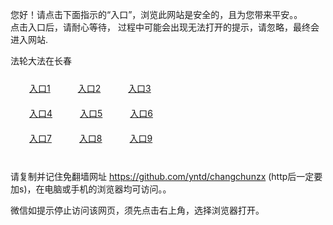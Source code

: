您好！请点击下面指示的“入口”，浏览此网站是安全的，且为您带来平安。。 <br/>
点击入口后，请耐心等待， 过程中可能会出现无法打开的提示，请忽略，最终会进入网站. </br>

法轮大法在长春<br/>
<div style="padding:10px"><a style="margin:20px" target="_blank" href="https://d30s8m4lm45kg7.cloudfront.net/2Qpsp?aooecxun" id="ccLink1" rel="nofollow">入口1</a> <a target="_blank" style="margin:20px" href="https://d3ie7kfwn7v2xj.cloudfront.net/2Qpsp?psqae" id="ccLink2" rel="nofollow">入口2</a> <a style="margin:20px" target="_blank" href="https://d3c6zhlvlch4yh.cloudfront.net/2Qpsp?vcluxs" id="ccLink3" rel="nofollow">入口3</a></div>

<div style="padding:10px" ><a style="margin:20px" target="_blank" href="https://d30s8m4lm45kg7.cloudfront.net/2Qpsp?aooecxun" id="ccLink4" rel="nofollow">入口4</a> <a style="margin:20px" href="https://d3ie7kfwn7v2xj.cloudfront.net/2Qpsp?psqae" target="_blank" id="ccLink5" rel="nofollow">入口5</a> <a style="margin:20px" href="https://d3c6zhlvlch4yh.cloudfront.net/2Qpsp?vcluxs" target="_blank" id="ccLink6" rel="nofollow">入口6</a></div>

<div style="padding:10px"><a style="margin:20px" target="_blank" href="https://d30s8m4lm45kg7.cloudfront.net/2Qpsp?aooecxun" id="ccLink7" rel="nofollow">入口7</a> <a style="margin:20px" href="https://d3ie7kfwn7v2xj.cloudfront.net/2Qpsp?psqae" target="_blank" id="ccLink8" rel="nofollow">入口8</a> <a style="margin:20px" target="_blank" href="https://d3c6zhlvlch4yh.cloudfront.net/2Qpsp?vcluxs" id="ccLink9" rel="nofollow">入口9</a></div>

<br/>



请复制并记住免翻墙网址 https://github.com/yntd/changchunzx (http后一定要加s)，在电脑或手机的浏览器均可访问。。<br/>

微信如提示停止访问该网页，须先点击右上角，选择浏览器打开。
